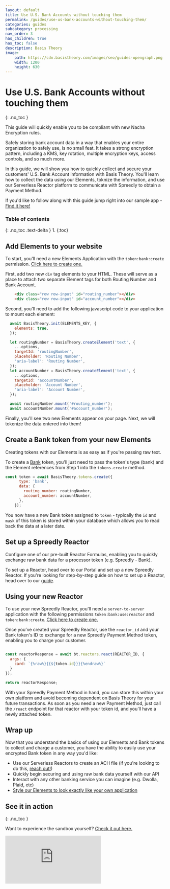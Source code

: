 ```yaml
---
layout: default
title: Use U.S. Bank Accounts without touching them
permalink: /guides/use-us-bank-accounts-without-touching-them/
categories: guides
subcategory: processing
nav_order: 3
has_children: true
has_toc: false
description: Basis Theory
image:
    path: https://cdn.basistheory.com/images/seo/guides-opengraph.png
    width: 1200
    height: 630
---
```

# Use U.S. Bank Accounts without touching them
{: .no_toc }

<span class="base-alert success">
  <span>
    This guide will quickly enable you to be compliant with new Nacha Encryption rules. 
  </span>
</span>

Safely storing bank account data in a way that enables your entire organization to safely use, is no small feat. It takes a strong encryption pattern, including a KMS, key rotation, multiple encryption keys, access controls, and so much more. 

In this guide, we will show you how to quickly collect and secure your customers' U.S. Bank Account information with Basis Theory. You'll learn how to collect the data using our Elements, toknize the information, and use our Serverless Reactor platform to communicate with Spreedly to obtain a Payment Method. 

If you'd like to follow along with this guide jump right into our sample app - <a href="https://codesandbox.io/s/github/Basis-Theory/basis-theory-js-examples/tree/master/collect-banks-with-elements?from-embed=&file=/public/index.html">Find it here!</a>

### Table of contents
{: .no_toc .text-delta }
1. 
{:toc}

## Add Elements to your website

<span class="base-alert warning">
  <span>
    To start, you'll need a new Elements Application with the <code>token:bank:create</code> permission. <a href="https://portal.basistheory.com/applications/create?permissions=token%3Abank%3Acreate&type=elements&name=Bank+Collector" target="_blank">Click here to create one.</a>
  </span>
</span>

First, add two new `div` tag elements to your HTML. These will serve as a place to attach two separate Element tags for both Routing Number and Bank Account.

```html
    <div class="row row-input" id="routing_number"></div>
    <div class="row row-input" id="account_number"></div>
```

Second, you'll need to add the following javascript code to your application to mount each element:

```js 
  await BasisTheory.init(ELEMENTS_KEY, {
    elements: true,
  });

  let routingNumber = BasisTheory.createElement('text', {
    ...options,
    targetId: 'routingNumber',
    placeholder: 'Routing Number',
    'aria-label': 'Routing Number',
  });
  let accountNumber = BasisTheory.createElement('text', {
    ...options,
    targetId: 'accountNumber',
    placeholder: 'Account Number',
    'aria-label': 'Account Number',
  });

  await routingNumber.mount('#routing_number');
  await accountNumber.mount('#account_number');
```

Finally, you'll see two new Elements appear on your page. Next, we will tokenize the data entered into them!

## Create a Bank token from your new Elements
Creating tokens with our Elements is as easy as if you're passing raw text. 


To create a [Bank](https://docs.basistheory.com/api-reference/#token-types-bank) token, you'll just need to pass the token's type (bank) and the Element references from Step 1 into the `tokens.create` method.

```js
const token = await BasisTheory.tokens.create({
      type: 'bank',
      data: {
        routing_number: routingNumber,
        account_number: accountNumber,
      },
    });
```

You now have a new Bank token assigned to `token` - typically the `id` and `mask` of this token is stored within your database which allows you to read back the data at a later date.


## Set up a Spreedly Reactor

Configure one of our pre-built Reactor Formulas, enabling you to quickly exchange raw bank data for a processor token (e.g. Spreedly - Bank).


To set up a Reactor, head over to our Portal and set up a new Spreedly Reactor. If you're looking for step-by-step guide on how to set up a Reactor, head over to our [guide](/guides/setup-your-first-reactor).


## Using your new Reactor 
<span class="base-alert warning">
  <span>
    To use your new Spreedly Reactor, you'll need a <code>server-to-server</code> application with the following permissions <code>token:bank:use:reactor</code> and <code>token:bank:create</code>. <a href="https://portal.basistheory.com/applications/create?type=server_to_server&permissions=token%3Abank%3Ause%3Areactor&permissions=token%3Abank%3Acreate&name=Bank+Reactor" target="_blank">Click here to create one.</a>
  </span>
</span>

Once you’ve created your Spreedly Reactor, use the <code>reactor_id</code> and your Bank token's ID to exchange for a new Spreedly Payment Method token, enabling you to charge your customer.

```js

const reactorResponse = await bt.reactors.react(REACTOR_ID, {
  args: {
    card: `{%raw%}{{${token.id}}}{%endraw%}`
  }
});

return reactorResponse;

```

With your Spreedly Payment Method in hand, you can store this within your own platform and avoid becoming dependent on Basis Theory for your future transactions. As soon as you need a new Payment Method, just call the `/react` endpoint for that reactor with your token id, and you'll have a newly attached token.


## Wrap up

Now that you understand the basics of using our Elements and Bank tokens to collect and charge a customer, you have the ability to easily use your encrypted Bank token in any way you'd like:

- Use our Serverless Reactors to create an ACH file (if you're looking to do this, [reach out!](https://basistheory.com/contact))
- Quickly begin securing and using raw bank data yourself with our API
- Interact with any other banking service you can imagine (e.g. Dwolla, Plaid, etc)
- [Style our Elements to look exactly like your own application](/guides/style-elements-for-my-brand/)


## See it in action
{: .no_toc }

Want to experience the sandbox yourself? [Check it out here.](https://codesandbox.io/s/github/Basis-Theory/basis-theory-js-examples/tree/master/collect-banks-with-elements?from-embed)


<div class="iframe-container">
  <iframe src="https://codesandbox.io/embed/github/Basis-Theory/basis-theory-js-examples/tree/master/collect-banks-with-elements?fontsize=14&hidenavigation=1&theme=dark" class="iframe-code" allowfullscreen="" frameborder="0"></iframe>

</div>